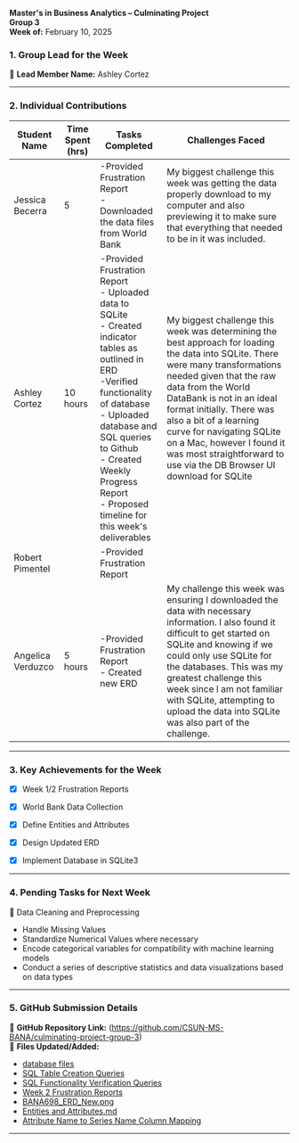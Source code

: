 

**Master's in Business Analytics – Culminating Project**  
**Group 3**  
**Week of:** February 10, 2025  

### 1. Group Lead for the Week
📌 **Lead Member Name:** Ashley Cortez 

---

### 2. Individual Contributions
| **Student Name**  | **Time Spent (hrs)** | **Tasks Completed** | **Challenges Faced** |
|----------|----------|----------|----------|
| Jessica Becerra | 5 | -Provided Frustration Report <br> - Downloaded the data files from World Bank | My biggest challenge this week was getting the data properly download to my computer and also previewing it to make sure that everything that needed to be in it was included. |
| Ashley Cortez | 10 hours |-Provided Frustration Report <br> - Uploaded data to SQLite <br> - Created indicator tables as outlined in ERD <br> -Verified functionality of database <br> - Uploaded database and SQL queries to Github <br> - Created Weekly Progress Report <br> - Proposed timeline for this week's deliverables | My biggest challenge this week was determining the best approach for loading the data into SQLite. There were many transformations needed given that the raw data from the World DataBank is not in an ideal format initially. There was also a bit of a learning curve for navigating SQLite on a Mac, however I found it was most straightforward to use via the DB Browser UI download for SQLite |
| Robert Pimentel |  | -Provided Frustration Report <br> |  |
| Angelica Verduzco | 5 hours | -Provided Frustration Report <br> - Created new ERD| My challenge this week was ensuring I downloaded the data with necessary information. I also found it difficult to get started on SQLite and knowing if we could only use SQLite for the databases. This was my greatest challenge this week since I am not familiar with SQLite, attempting to upload the data into SQLite was also part of the challenge.  |

---

### 3. Key Achievements for the Week

- [x] Week 1/2 Frustration Reports
- [x] World Bank Data Collection
- [x] Define Entities and Attributes
- [x] Design Updated ERD
- [x] Implement Database in SQLite3
  

---

### 4. Pending Tasks for Next Week
📌 Data Cleaning and Preprocessing
  - Handle Missing Values
  - Standardize Numerical Values where necessary
  - Encode categorical variables for compatibility with machine learning models
  - Conduct a series of descriptive statistics and data visualizations based on data types

---

### 5. GitHub Submission Details
🔗 **GitHub Repository Link:** (https://github.com/CSUN-MS-BANA/culminating-project-group-3)  
📁 **Files Updated/Added:**  
-  [database files](https://github.com/CSUN-MS-BANA/culminating-project-group-3/tree/main/Week%203%20Deliverables/database%20files)  
-  [SQL Table Creation Queries](https://github.com/CSUN-MS-BANA/culminating-project-group-3/tree/main/Week%203%20Deliverables/sql%20create%20table%20queries)  
-  [SQL Functionality Verification Queries](https://github.com/CSUN-MS-BANA/culminating-project-group-3/tree/main/Week%203%20Deliverables#:~:text=22%20minutes%20ago-,sql%20test%20verification%20queries,-Add%20files%20via)
-  [Week 2 Frustration Reports](https://github.com/CSUN-MS-BANA/culminating-project-group-3/tree/main/Week%203%20Deliverables#:~:text=..-,Week%202%20Frustration%20Reports,-Rename%20Frustration%20Report)
-  [BANA698_ERD_New.png](https://github.com/CSUN-MS-BANA/culminating-project-group-3/blob/main/Week%203%20Deliverables/BANA698_ERD_New.png#:~:text=test%20verification%20queries-,BANA698_ERD_New,-.png)
-  [Entities and Attributes.md](https://github.com/CSUN-MS-BANA/culminating-project-group-3/blob/main/Week%203%20Deliverables/group3_database_columnmapping.xlsx#:~:text=Entities%20and%20Attributes.-,md,-Updated%20Research%20Questions)
-  [Attribute Name to Series Name Column Mapping](https://github.com/CSUN-MS-BANA/culminating-project-group-3/blob/main/Week%203%20Deliverables/group3_database_columnmapping.xlsx#:~:text=Research%20Questions.md-,group3_database_columnmapping,-.xlsx)
---
